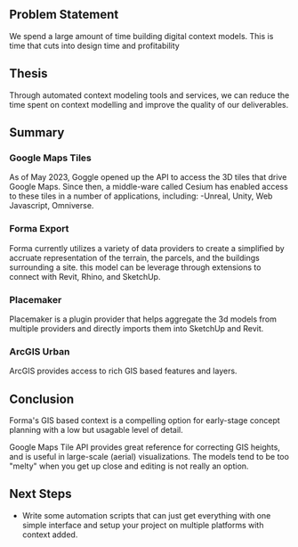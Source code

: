 ## Problem Statement
We spend a large amount of time building digital context models. This is time that cuts into design time and profitability

## Thesis
Through automated context modeling tools and services, we can reduce the time spent on context modelling and improve the quality of our deliverables.

## Summary

### Google Maps Tiles
As of May 2023, Goggle opened up the API to access the 3D tiles that drive Google Maps. Since then, a middle-ware called Cesium has enabled access to these tiles in a number of applications, including: -Unreal, Unity, Web Javascript, Omniverse.

### Forma Export
Forma currently utilizes a variety of data providers to create a simplified by accruate representation of the terrain, the parcels, and the buildings surrounding a site. this model can be leverage through extensions to connect with Revit, Rhino, and SketchUp.

### Placemaker
Placemaker is a plugin provider that helps aggregate the 3d models from multiple providers and directly imports them into SketchUp and Revit.

### ArcGIS Urban
ArcGIS provides access to rich GIS based features and layers.

## Conclusion

Forma's GIS based context is a compelling option for early-stage concept planning with a low but usagable level of detail.

Google Maps Tile API provides great reference for correcting GIS heights, and is useful in large-scale (aerial) visualizations. The models tend to be too "melty" when you get up close and editing is not really an option.

## Next Steps
- Write some automation scripts that can just get everything with one simple interface and setup your project on multiple platforms with context added.